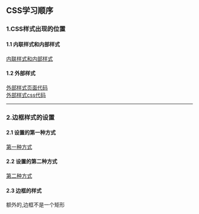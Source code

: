 ## CSS学习顺序
### 1.CSS样式出现的位置
#### 1.1 内联样式和内部样式
[内联样式和内部样式]( ./css1.html)
#### 1.2 外部样式
[外部样式页面代码]( ./css2.html)<br>
[外部样式css代码]( ./css2.css)

---

### 2.边框样式的设置

#### 2.1 设置的第一种方式

[第一种方式](./border1.html)

#### 2.2 设置的第二种方式

[第二种方式](./border2.html)

#### 2.3 边框的样式

额外的,边框不是一个矩形
